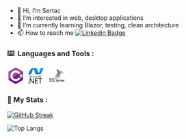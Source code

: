 - 👋 Hi, I’m Sertac
- 👀 I’m interested in web, desktop applications
- 🌱 I’m currently learning Blazor, testing, clean architecture
- 📫 How to reach me  [![Linkedin Badge](https://img.shields.io/badge/-Sertac-blue?style=flat&logo=Linkedin&logoColor=white)](https://www.linkedin.com/in/sertac-t-149919b9)

### ⌨️ &nbsp;Languages and Tools :

<img src="https://github.com/devicons/devicon/blob/master/icons/csharp/csharp-original.svg" title="C#" alt="C#" width="40" height="40"/>&nbsp;
<img src="https://github.com/devicons/devicon/blob/master/icons/dot-net/dot-net-original-wordmark.svg" title="Net" alt="Net" width="40" height="40"/>&nbsp;
<img src="https://github.com/devicons/devicon/blob/master/icons/microsoftsqlserver/microsoftsqlserver-plain-wordmark.svg" background-color="white" title="SQL" alt="SQL" width="40" height="40"/>&nbsp;


### 🏅 My Stats :

[![GitHub Streak](http://github-readme-streak-stats.herokuapp.com?user=stopaloglu16&theme=dark&background=000000)](https://git.io/streak-stats)

![Top Langs](https://github-readme-stats.vercel.app/api/top-langs/?username=stopaloglu16&layout=compact&theme=vision-friendly-dark)

<!---
Stopaloglu16/Stopaloglu16 is a ✨ special ✨ repository because its `README.md` (this file) appears on your GitHub profile.
You can click the Preview link to take a look at your changes.
--->
